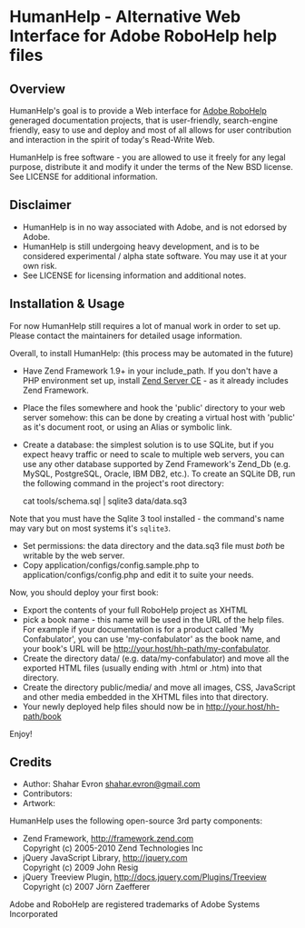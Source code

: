 HumanHelp - Alternative Web Interface for Adobe RoboHelp help files
===================================================================

Overview
--------
HumanHelp's goal is to provide a Web interface for [Adobe RoboHelp][1] 
generaged documentation projects, that is user-friendly, search-engine 
friendly, easy to use and deploy and most of all allows for user 
contribution and interaction in the spirit of today's Read-Write Web.

HumanHelp is free software - you are allowed to use it freely for any legal
purpose, distribute it and modify it under the terms of the New BSD license. 
See LICENSE for additional information.

Disclaimer
----------
- HumanHelp is in no way associated with Adobe, and is not edorsed by Adobe. 
- HumanHelp is still undergoing heavy development, and is to be considered 
  experimental / alpha state software. You may use it at your own risk.
- See LICENSE for licensing information and additional notes.

Installation & Usage
--------------------
For now HumanHelp still requires a lot of manual work in order to set up. 
Please contact the maintainers for detailed usage information. 

Overall, to install HumanHelp: (this process may be automated in the future)

- Have Zend Framework 1.9+ in your include_path. If you don't have a PHP 
  environment set up, install [Zend Server CE][2] - as it already includes
  Zend Framework. 
- Place the files somewhere and hook the 'public' directory to your web 
  server somehow: this can be done by creating a virtual host with 'public'
  as it's document root, or using an Alias or symbolic link.
- Create a database: the simplest solution is to use SQLite, but if you 
  expect heavy traffic or need to scale to multiple web servers, you can
  use any other database supported by Zend Framework's Zend_Db (e.g. MySQL,
  PostgreSQL, Oracle, IBM DB2, etc.). To create an SQLite DB, run the following
  command in the project's root directory: 

    cat tools/schema.sql | sqlite3 data/data.sq3

Note that you must have the Sqlite 3 tool installed - the command's name may 
vary but on most systems it's `sqlite3`. 

- Set permissions: the data directory and the data.sq3 file must *both* be 
  writable by the web server.
- Copy application/configs/config.sample.php to application/configs/config.php
  and edit it to suite your needs. 

Now, you should deploy your first book:

- Export the contents of your full RoboHelp project as XHTML
- pick a book name - this name will be used in the URL of the help files. 
  For example if your documentation is for a product called 'My Confabulator',
  you can use 'my-confabulator' as the book name, and your book's URL will be
  http://your.host/hh-path/my-confabulator. 
- Create the directory data/<book name> (e.g. data/my-confabulator) and move 
  all the exported HTML files (usually ending with .html or .htm) into that 
  directory. 
- Create the directory public/media/<book name> and move all images, CSS,
  JavaScript and other media embedded in the XHTML files into that directory.
- Your newly deployed help files should now be in http://your.host/hh-path/book

Enjoy!

Credits
-------
- Author: Shahar Evron <shahar.evron@gmail.com> 
- Contributors: 
- Artwork:

HumanHelp uses the following open-source 3rd party components:

- Zend Framework, <http://framework.zend.com>  
  Copyright (c) 2005-2010 Zend Technologies Inc
- jQuery JavaScript Library, <http://jquery.com>  
  Copyright (c) 2009 John Resig
- jQuery Treeview Plugin, <http://docs.jquery.com/Plugins/Treeview>  
  Copyright (c) 2007 Jörn Zaefferer

Adobe and RoboHelp are registered trademarks of Adobe Systems Incorporated

[1]: http://www.adobe.com/products/robohelp/
[2]: http://www.zend.com/products/server-ce/

